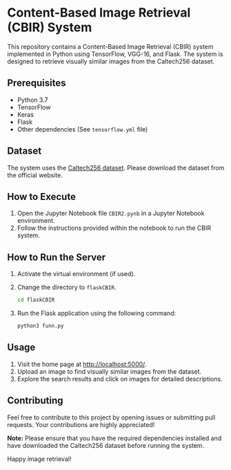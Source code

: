# Content-Based Image Retrieval (CBIR) System

This repository contains a Content-Based Image Retrieval (CBIR) system implemented in Python using TensorFlow, VGG-16, and Flask. The system is designed to retrieve visually similar images from the Caltech256 dataset.

## Prerequisites

- Python 3.7
- TensorFlow
- Keras
- Flask
- Other dependencies (See `tensorflow.yml` file)

## Dataset

The system uses the [Caltech256 dataset](http://www.vision.caltech.edu/Image_Datasets/Caltech101/). Please download the dataset from the official website.

## How to Execute

1. Open the Jupyter Notebook file `CBIR2.pynb` in a Jupyter Notebook environment.
2. Follow the instructions provided within the notebook to run the CBIR system.

## How to Run the Server

1. Activate the virtual environment (if used).
2. Change the directory to `flaskCBIR`.

    ```bash
    cd flaskCBIR
    ```

3. Run the Flask application using the following command:

    ```bash
    python3 funn.py
    ```

## Usage

1. Visit the home page at [http://localhost:5000/](http://localhost:5000/).
2. Upload an image to find visually similar images from the dataset.
3. Explore the search results and click on images for detailed descriptions.

## Contributing

Feel free to contribute to this project by opening issues or submitting pull requests. Your contributions are highly appreciated!


**Note:** Please ensure that you have the required dependencies installed and have downloaded the Caltech256 dataset before running the system.

Happy image retrieval!
